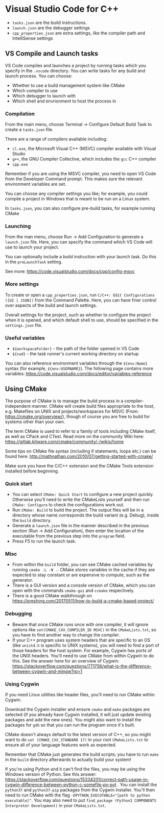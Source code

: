 # Visual Studio Code for C++

- `tasks.json` are the build instructions. 
- `launch.json` are the debugger settings
- `cpp_properties.json` are extra settings, like the compiler path and IntelliSense settings

## VS Compile and Launch tasks
VS Code compiles and launches a project by running tasks which you specify in the `.vscode` directory. You can write tasks for any build and launch process. You can choose:
* Whether to use a build management system like CMake
* Which compiler to use
* Which debugger to launch with
* Which shell and envrionment to host the process in

### Compilation

From the main menu, choose Terminal -> Configure Default Build Task to create a `tasks.json` file.

There are a range of compilers available including:
  - `cl.exe`, the Microsoft Visual C++ (MSVC) compiler available with Visual Studio
  - `g++`, the GNU Compiler Collective, which includes the `gcc` C++ compiler
  - `cpp.exe`
  
Remember if you are using the MSVC compiler, you need to open VS Code from the Developer Command prompt. This makes sure the relevant environment variables are set.

You can choose any compiler settings you like; for example, you could compile a project in Windows that is meant to be run on a Linux system.

In `tasks.json`, you can also configure pre-build tasks, for example running CMake

### Launching

From the man menu, choose Run -> Add Configuration to generate a `launch.json` file. Here, you can specify the command which VS Code will use to launch your project.

You can optionally include a build instruction with your launch task. Do this in the `preLaunchTask` setting.

See more: https://code.visualstudio.com/docs/cpp/config-msvc 

### More settings

To create or open a `cpp_properties.json`, run `C/C++: Edit Configurations ([UI | JSON])` from the Command Palette. Here, you can have finer control over aspects of the build and launch settings.

Overall settings for the project, such as whether to configure the project when it is opened, and which default shell to use, should be specified in the `settings.json` file.

### Useful variables

* `${workspaceFolder}` - the path of the folder opened in VS Code
* `${cwd}` - the task runner's current working directory on startup

You can also reference environment variables through the `${env:Name}` syntax (for example, `${env:USERNAME}`). The following page contains more variables: https://code.visualstudio.com/docs/editor/variables-reference

## Using CMake
The purpose of CMake is to manage the build process in a compiler-independent manner. CMake will create build files appropriate to the host, e.g. Makefiles on UNIX and projects/workspaces for MSVC (From: https://cmake.org/overview/), though of course you are free to build for systems other than your own.

The term CMake is used to refer to a family of tools including CMake itself, as well as CPack and CTest. Read more on the community Wiki here: https://gitlab.kitware.com/cmake/community/-/wikis/home

Some tips on CMake file syntax (including if statements, loops etc.) can be found here: http://mathnathan.com/2010/07/getting-started-with-cmake/

Make sure you have the C/C++ extension and the CMake Tools extension installed before beginning.

### Quick start
* You can select `CMake: Quick Start` to configure a new project quickly. Otherwise you'll need to write the CMakeLists yourself and then run `CMake: Configure` to check the configurations work out.
* Run `CMake: Build` to build the project. The output files will be in a directory whose name corresponds the build variant (e.g. Debug), inside the `build` directory.
* Generate a `launch.json` file in the manner described in the previous section (Run -> Add Configuration), then enter the location of the executable from the previous step into the `program` field.
* Press F5 to run the launch task.

### Misc
* From within the `build` folder, you can see CMake cached variables by running `cmake -L -N .`. CMake stores variables in the cache if they are expected to stay constant or are expensive to compute, such as the generator.
* There is a GUI version and a console version of CMake, which you can open with the commands `cmake-gui` and `ccmake` respectively.
* There is a good CMake walkthrough on https://preshing.com/20170511/how-to-build-a-cmake-based-project/

### Debugging
* Beware that once CMake runs once with one compiler, it will ignore options like `set(CMAKE_CXX_COMPILER_ID MSVC)` in the `CMakeLists.txt`, so you have to find another way to change the compiler.
* If your C++ program uses system headers that are specific to an OS (like `unistd.h` is specific to UNIX systems), you will need to find a port of those headers for the host system. For example, Cygwin has ports of the UNIX headers. You'll need to use CMake from within Cygwin to do this. See the answer here for an overview of Cygwin: https://stackoverflow.com/questions/771756/what-is-the-difference-between-cygwin-and-mingw?rq=1

### Using Cygwin

If you need Linux utilities like header files, you'll need to run CMake within Cygwin.

Download the Cygwin installer and ensure `cmake` and `make` packages are selected (if you already have Cygwin installed, it will just update existing packages and add the new ones). You might also want to install the packages for `gdb` so that you can run the program once it's built.

CMake doesn't always default to the latest version of C++, so you might want to do `set (CMAKE_CXX_STANDARD 17)` in your root `CMakeLists.txt` to ensure all of your language features work as expected.

Remember that CMake just generates the build scripts; you have to run `make` in the `build` directory afterwards to actually build your system!

If you're using Python and it can't find the files, you may be using the Windows version of Python. See this answer: https://stackoverflow.com/questions/15334201/correct-path-usage-in-cygwin-difference-between-python-c-somefile-py-pyt . You can install the `python37` and `python37-pip` packages from the Cygwin installer. You'll then need to run CMake with the flag `-DPYTHON_EXECUTABLE="[path to python executable]"`. You may also need to put `find_package (Python3 COMPONENTS Interpreter Development)` in your `CMakeLists.txt`.
